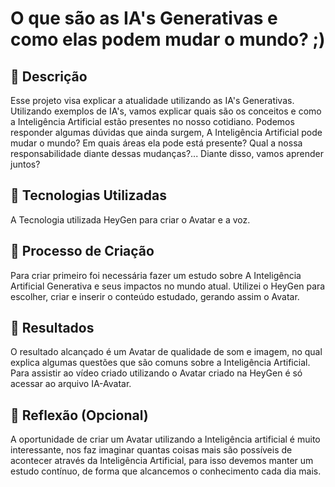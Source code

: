 # O que são as IA's Generativas e como elas podem mudar o mundo? ;)

## 📒 Descrição
Esse projeto visa explicar a atualidade utilizando as IA's Generativas. Utilizando exemplos de IA's, vamos explicar quais são os conceitos e como a Inteligência Artificial estão presentes no nosso cotidiano. Podemos responder algumas dúvidas que ainda surgem, A Inteligência Artificial pode mudar o mundo? Em quais áreas ela pode está presente? Qual a nossa responsabilidade diante dessas mudanças?... Diante disso, vamos aprender juntos?

## 🤖 Tecnologias Utilizadas
A Tecnologia utilizada HeyGen para criar o Avatar e a voz. 

## 🧐 Processo de Criação
Para criar primeiro foi necessária fazer um estudo sobre A Inteligência Artificial Generativa e seus impactos no mundo atual. Utilizei o HeyGen para escolher, criar e inserir o conteúdo estudado, gerando assim o Avatar. 

## 🚀 Resultados
O resultado alcançado é um Avatar de qualidade de som e imagem, no qual explica algumas questões que são comuns sobre a Inteligência Artificial. Para assistir ao vídeo criado utilizando o Avatar criado na HeyGen é só acessar ao arquivo IA-Avatar.

## 💭 Reflexão (Opcional)
A oportunidade de criar um Avatar utilizando a Inteligência artificial é muito interessante, nos faz imaginar quantas coisas mais são possíveis de acontecer através da Inteligência Artificial, para isso devemos manter um estudo contínuo, de forma que alcancemos o conhecimento cada dia mais.
```
